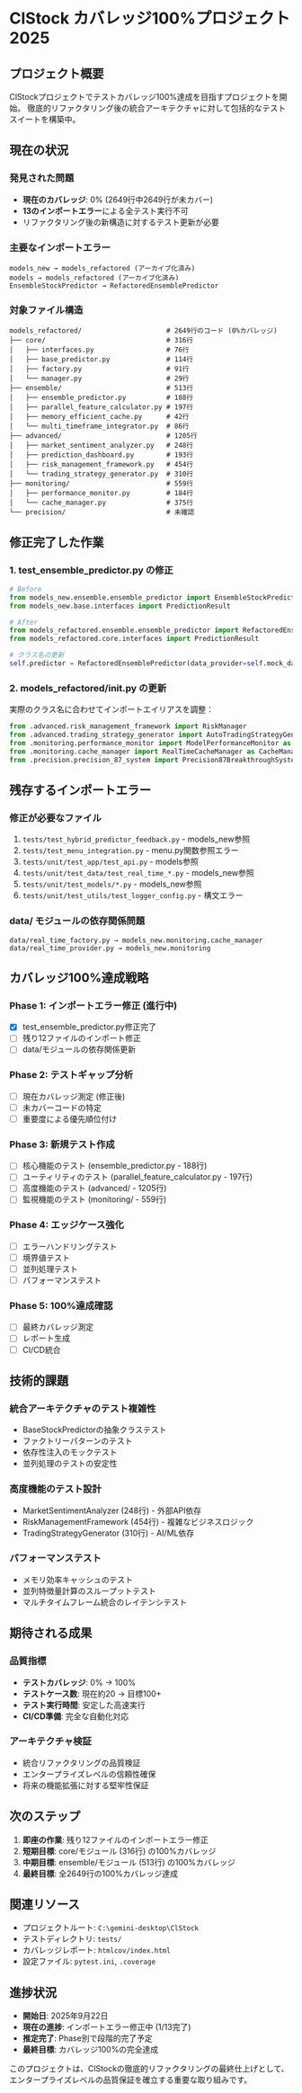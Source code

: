 # ClStock カバレッジ100%プロジェクト 2025

## プロジェクト概要

ClStockプロジェクトでテストカバレッジ100%達成を目指すプロジェクトを開始。
徹底的リファクタリング後の統合アーキテクチャに対して包括的なテストスイートを構築中。

## 現在の状況

### 発見された問題
- **現在のカバレッジ**: 0% (2649行中2649行が未カバー)
- **13のインポートエラー**による全テスト実行不可
- リファクタリング後の新構造に対するテスト更新が必要

### 主要なインポートエラー
```
models_new → models_refactored (アーカイブ化済み)
models → models_refactored (アーカイブ化済み)
EnsembleStockPredictor → RefactoredEnsemblePredictor
```

### 対象ファイル構造
```
models_refactored/                     # 2649行のコード (0%カバレッジ)
├── core/                              # 316行
│   ├── interfaces.py                  # 76行
│   ├── base_predictor.py              # 114行
│   ├── factory.py                     # 91行
│   └── manager.py                     # 29行
├── ensemble/                          # 513行
│   ├── ensemble_predictor.py          # 188行
│   ├── parallel_feature_calculator.py # 197行
│   ├── memory_efficient_cache.py      # 42行
│   └── multi_timeframe_integrator.py  # 86行
├── advanced/                          # 1205行
│   ├── market_sentiment_analyzer.py   # 248行
│   ├── prediction_dashboard.py        # 193行
│   ├── risk_management_framework.py   # 454行
│   └── trading_strategy_generator.py  # 310行
├── monitoring/                        # 559行
│   ├── performance_monitor.py         # 184行
│   └── cache_manager.py               # 375行
└── precision/                         # 未確認
```

## 修正完了した作業

### 1. test_ensemble_predictor.py の修正
```python
# Before
from models_new.ensemble.ensemble_predictor import EnsembleStockPredictor
from models_new.base.interfaces import PredictionResult

# After
from models_refactored.ensemble.ensemble_predictor import RefactoredEnsemblePredictor
from models_refactored.core.interfaces import PredictionResult

# クラス名の更新
self.predictor = RefactoredEnsemblePredictor(data_provider=self.mock_data_provider)
```

### 2. models_refactored/__init__.py の更新
実際のクラス名に合わせてインポートエイリアスを調整：
```python
from .advanced.risk_management_framework import RiskManager
from .advanced.trading_strategy_generator import AutoTradingStrategyGenerator as TradingStrategyGenerator
from .monitoring.performance_monitor import ModelPerformanceMonitor as PerformanceMonitor
from .monitoring.cache_manager import RealTimeCacheManager as CacheManager
from .precision.precision_87_system import Precision87BreakthroughSystem as Precision87System
```

## 残存するインポートエラー

### 修正が必要なファイル
1. `tests/test_hybrid_predictor_feedback.py` - models_new参照
2. `tests/test_menu_integration.py` - menu.py関数参照エラー
3. `tests/unit/test_app/test_api.py` - models参照
4. `tests/unit/test_data/test_real_time_*.py` - models_new参照
5. `tests/unit/test_models/*.py` - models_new参照
6. `tests/unit/test_utils/test_logger_config.py` - 構文エラー

### data/ モジュールの依存関係問題
```
data/real_time_factory.py → models_new.monitoring.cache_manager
data/real_time_provider.py → models_new.monitoring
```

## カバレッジ100%達成戦略

### Phase 1: インポートエラー修正 (進行中)
- [x] test_ensemble_predictor.py修正完了
- [ ] 残り12ファイルのインポート修正
- [ ] data/モジュールの依存関係更新

### Phase 2: テストギャップ分析
- [ ] 現在カバレッジ測定 (修正後)
- [ ] 未カバーコードの特定
- [ ] 重要度による優先順位付け

### Phase 3: 新規テスト作成
- [ ] 核心機能のテスト (ensemble_predictor.py - 188行)
- [ ] ユーティリティのテスト (parallel_feature_calculator.py - 197行)
- [ ] 高度機能のテスト (advanced/ - 1205行)
- [ ] 監視機能のテスト (monitoring/ - 559行)

### Phase 4: エッジケース強化
- [ ] エラーハンドリングテスト
- [ ] 境界値テスト
- [ ] 並列処理テスト
- [ ] パフォーマンステスト

### Phase 5: 100%達成確認
- [ ] 最終カバレッジ測定
- [ ] レポート生成
- [ ] CI/CD統合

## 技術的課題

### 統合アーキテクチャのテスト複雑性
- BaseStockPredictorの抽象クラステスト
- ファクトリーパターンのテスト
- 依存性注入のモックテスト
- 並列処理のテストの安定性

### 高度機能のテスト設計
- MarketSentimentAnalyzer (248行) - 外部API依存
- RiskManagementFramework (454行) - 複雑なビジネスロジック
- TradingStrategyGenerator (310行) - AI/ML依存

### パフォーマンステスト
- メモリ効率キャッシュのテスト
- 並列特徴量計算のスループットテスト
- マルチタイムフレーム統合のレイテンシテスト

## 期待される成果

### 品質指標
- **テストカバレッジ**: 0% → 100%
- **テストケース数**: 現在約20 → 目標100+
- **テスト実行時間**: 安定した高速実行
- **CI/CD準備**: 完全な自動化対応

### アーキテクチャ検証
- 統合リファクタリングの品質検証
- エンタープライズレベルの信頼性確保
- 将来の機能拡張に対する堅牢性保証

## 次のステップ

1. **即座の作業**: 残り12ファイルのインポートエラー修正
2. **短期目標**: core/モジュール (316行) の100%カバレッジ
3. **中期目標**: ensemble/モジュール (513行) の100%カバレッジ  
4. **最終目標**: 全2649行の100%カバレッジ達成

## 関連リソース

- プロジェクトルート: `C:\gemini-desktop\ClStock`
- テストディレクトリ: `tests/`
- カバレッジレポート: `htmlcov/index.html`
- 設定ファイル: `pytest.ini`, `.coverage`

## 進捗状況

- **開始日**: 2025年9月22日
- **現在の進捗**: インポートエラー修正中 (1/13完了)
- **推定完了**: Phase別で段階的完了予定
- **最終目標**: カバレッジ100%の完全達成

このプロジェクトは、ClStockの徹底的リファクタリングの最終仕上げとして、
エンタープライズレベルの品質保証を確立する重要な取り組みです。